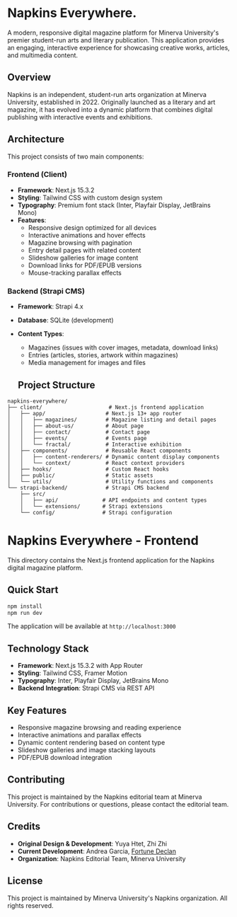 # Napkins Everywhere.

A modern, responsive digital magazine platform for Minerva University's premier student-run arts and literary publication. This application provides an engaging, interactive experience for showcasing creative works, articles, and multimedia content.

## Overview

Napkins is an independent, student-run arts organization at Minerva University, established in 2022. Originally launched as a literary and art magazine, it has evolved into a dynamic platform that combines digital publishing with interactive events and exhibitions.

## Architecture

This project consists of two main components:

### Frontend (Client)

- **Framework**: Next.js 15.3.2
- **Styling**: Tailwind CSS with custom design system
- **Typography**: Premium font stack (Inter, Playfair Display, JetBrains Mono)
- **Features**:
  - Responsive design optimized for all devices
  - Interactive animations and hover effects
  - Magazine browsing with pagination
  - Entry detail pages with related content
  - Slideshow galleries for image content
  - Download links for PDF/EPUB versions
  - Mouse-tracking parallax effects

### Backend (Strapi CMS)

- **Framework**: Strapi 4.x
- **Database**: SQLite (development)
- **Content Types**:

  - Magazines (issues with cover images, metadata, download links)
  - Entries (articles, stories, artwork within magazines)
  - Media management for images and files

  ## Project Structure

```
napkins-everywhere/
├── client/                     # Next.js frontend application
│   ├── app/                   # Next.js 13+ app router
│   │   ├── magazines/         # Magazine listing and detail pages
│   │   ├── about-us/          # About page
│   │   ├── contact/           # Contact page
│   │   ├── events/            # Events page
│   │   └── fractal/           # Interactive exhibition
│   ├── components/            # Reusable React components
│   │   ├── content-renderers/ # Dynamic content display components
│   │   └── context/           # React context providers
│   ├── hooks/                 # Custom React hooks
│   ├── public/                # Static assets
│   └── utils/                 # Utility functions and components
└── strapi-backend/            # Strapi CMS backend
    ├── src/
    │   ├── api/              # API endpoints and content types
    │   └── extensions/       # Strapi extensions
    └── config/               # Strapi configuration
```

# Napkins Everywhere - Frontend

This directory contains the Next.js frontend application for the Napkins digital magazine platform.

## Quick Start

```bash
npm install
npm run dev
```

The application will be available at `http://localhost:3000`

## Technology Stack

- **Framework**: Next.js 15.3.2 with App Router
- **Styling**: Tailwind CSS, Framer Motion
- **Typography**: Inter, Playfair Display, JetBrains Mono
- **Backend Integration**: Strapi CMS via REST API

## Key Features

- Responsive magazine browsing and reading experience
- Interactive animations and parallax effects
- Dynamic content rendering based on content type
- Slideshow galleries and image stacking layouts
- PDF/EPUB download integration

## Contributing

This project is maintained by the Napkins editorial team at Minerva University. For contributions or questions, please contact the editorial team.

## Credits

- **Original Design & Development**: Yuya Htet, Zhi Zhi
- **Current Development**: Andrea Garcia, [Fortune Declan](https://declann.me)
- **Organization**: Napkins Editorial Team, Minerva University

## License

This project is maintained by Minerva University's Napkins organization. All rights reserved.
